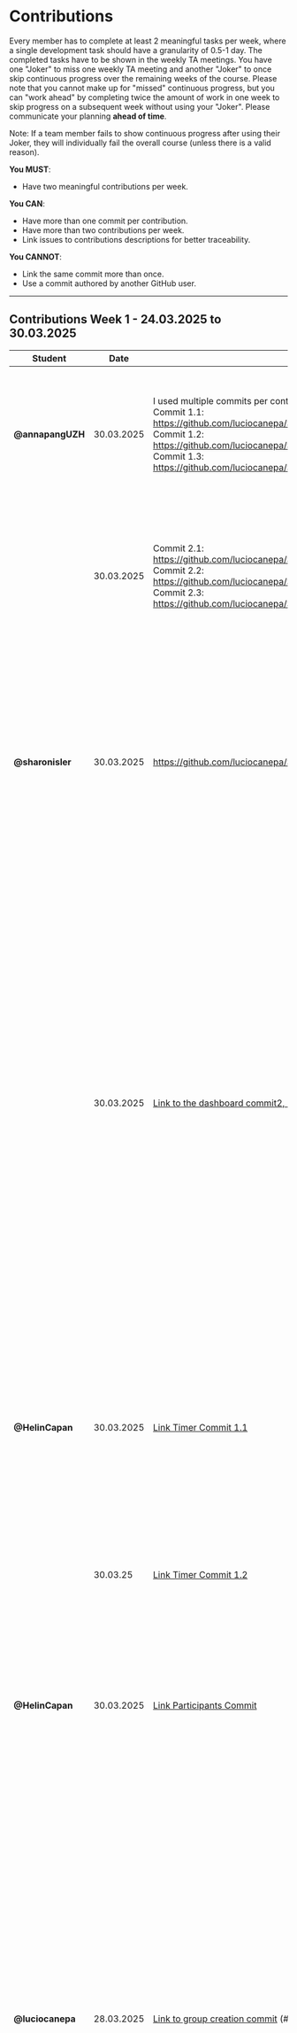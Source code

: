 # Contributions

Every member has to complete at least 2 meaningful tasks per week, where a
single development task should have a granularity of 0.5-1 day. The completed
tasks have to be shown in the weekly TA meetings. You have one "Joker" to miss
one weekly TA meeting and another "Joker" to once skip continuous progress over
the remaining weeks of the course. Please note that you cannot make up for
"missed" continuous progress, but you can "work ahead" by completing twice the
amount of work in one week to skip progress on a subsequent week without using
your "Joker". Please communicate your planning **ahead of time**.

Note: If a team member fails to show continuous progress after using their
Joker, they will individually fail the overall course (unless there is a valid
reason).

**You MUST**:

- Have two meaningful contributions per week.

**You CAN**:

- Have more than one commit per contribution.
- Have more than two contributions per week.
- Link issues to contributions descriptions for better traceability.

**You CANNOT**:

- Link the same commit more than once.
- Use a commit authored by another GitHub user.

---

## Contributions Week 1 - 24.03.2025 to 30.03.2025

| **Student**      | **Date**   | **Link to Commit**                                                                                                                                                                                                                                                                                                                                                                                                                  | **Description**                                                                                                                                                                                                                                                                                                                                                                                                                                                                                                                                                                                                                                                                               | **Relevance**                                                                                                                                                                                                                                                               |
| ---------------- | ---------- | ----------------------------------------------------------------------------------------------------------------------------------------------------------------------------------------------------------------------------------------------------------------------------------------------------------------------------------------------------------------------------------------------------------------------------------- | --------------------------------------------------------------------------------------------------------------------------------------------------------------------------------------------------------------------------------------------------------------------------------------------------------------------------------------------------------------------------------------------------------------------------------------------------------------------------------------------------------------------------------------------------------------------------------------------------------------------------------------------------------------------------------------------- | --------------------------------------------------------------------------------------------------------------------------------------------------------------------------------------------------------------------------------------------------------------------------- |
| **@annapangUZH** | 30.03.2025 | I used multiple commits per contribution, I have enumerated them.<br/>Commit 1.1: <https://github.com/luciocanepa/SOPRA_group11_client/commit/e83873bd5e9276057efac216ac14bc9a64a44fdb><br/>Commit 1.2: <https://github.com/luciocanepa/SOPRA_group11_client/commit/718088889c211c18dbaa7c7fad1631aa0bed97db><br/>Commit 1.3: <https://github.com/luciocanepa/SOPRA_group11_client/commit/42f6ba7635b0eb0f985ffa3a36759d2a9de6b119> | I created the register page, where a user can register with a username and password to get to the dashboard. They can also go to the log-in page. It corresponds to issue #9.                                                                                                                                                                                                                                                                                                                                                                                                                                                                                                                 | This contribution ensures that a user can register and create an account to access the Pomodoro Study Room and all its functionalities.                                                                                                                                     |
|                  | 30.03.2025 | Commit 2.1: <https://github.com/luciocanepa/SOPRA_group11_client/commit/8e4e7963207b1a66f336b8d05fe74947168082a3><br/>Commit 2.2: <https://github.com/luciocanepa/SOPRA_group11_client/commit/09184da41a987199a41ad38fe358bdd35836d20f><br/>Commit 2.3: <https://github.com/luciocanepa/SOPRA_group11_client/commit/56c549a2475b1ec73e4fdac647ef9f67965e35c6>                                                                       | I created a hook and component for User Status Updates in real time using Websockets. The client gets constant updates of user status and displays them in real-time. It corresponds to issue #1.                                                                                                                                                                                                                                                                                                                                                                                                                                                                                             | This contribution ensures collaboration: users can view the status of group members in order to stay informed about the members' availability to chat, sync breaks, or study together.                                                                                      |
| **@sharonisler** | 30.03.2025 | <https://github.com/luciocanepa/SOPRA_group11_client/commit/5e3502fb26f19ff9d634ca66eacdff1c13d72388>                                                                                                                                                                                                                                                                                                                               | I made a group registration form, where a user can enter all the necessary credentials (images are stored as base64 strings). The group.css file stores all the styling formats (color, background, containers etc.) Upon creating the group we currently get redirected to the dashboard page.                                                                                                                                                                                                                                                                                                                                                                                               | Creating a group is important for the collaborative aspect of our project.                                                                                                                                                                                                  |
|                  | 30.03.2025 | [Link to the dashboard commit2, Issue6 client](https://github.com/luciocanepa/SOPRA_group11_client/commit/d2d0df71f85217ffe3713fae5fd77e1558f0402b)                                                                                                                                                                                                                                                                                 | I made the dashboard which has buttons directing us to statistics, pomodoro timer, profile edit page and one which will handle the logout of the user directing us to the login page. The last element of this dashboard is the group container. This should (always) display the button „create new user“ which will lead to the group registration form. And additionally if the user already is member of some groups, they will also be displayed in here. The functionality of it: fetching the user that is logged in, then fetching all groups and check for each if the user id appears in the list of group-members. Also the dashboard.css that contains all the styles for this UI | This is relevant since our logged in users need a welcome/overview page.                                                                                                                                                                                                    |
| **@HelinCapan**  | 30.03.2025 | [Link Timer Commit 1.1](https://github.com/luciocanepa/SOPRA_group11_client/commit/4ffb698ca420887dd967f78c8d74935b14c50254)                                                                                                                                                                                                                                                                                                        | I have made a pomodoro timer with start, stop, reset buttons. The implementation also includes a “timer settings” button with which the user can change the interval times. I also added an alarm that rings when each study/break session ends. Issue Nr: 7                                                                                                                                                                                                                                                                                                                                                                                                                                  | The timer is the heart piece of our WebApp and ensures that the Users have a working and useable timer for their studies. This will be used in the group dashboard.                                                                                                         |
|                  | 30.03.25   | [Link Timer Commit 1.2](https://github.com/luciocanepa/SOPRA_group11_client/commit/f92593cea1b1eea6a3a1a690dac38df9f6047d5e)                                                                                                                                                                                                                                                                                                        | see above - this was mostly a major rework of the design. Issue Nr: 7                                                                                                                                                                                                                                                                                                                                                                                                                                                                                                                                                                                                                         | Better UI. This contribution aims and ensures to make the timer UI look like the mockup while ensuring its functionalities work.                                                                                                                                            |
| **@HelinCapan**  | 30.03.2025 | [Link Participants Commit](https://github.com/luciocanepa/SOPRA_group11_client/commit/d7e4e22b4cc277dcb5fe11c643c7819aa6d6f455)                                                                                                                                                                                                                                                                                                     | I have made the specific groups participants/group members display; showing the user and their status. Issue Nr: 5                                                                                                                                                                                                                                                                                                                                                                                                                                                                                                                                                                            | This contribution gives users the ability to check who is in their study group, making the webapp more interactive. This will also be useful for the admin. This will also be used in the group dashboard (when break).                                                     |
| **@luciocanepa** | 28.03.2025 | [Link to group creation commit](https://github.com/luciocanepa/SOPRA_group11_server/commit/6312fb00f9f1934a7772cffeb90893d63676fc10) (#40)                                                                                                                                                                                                                                                                                          | Added support for groups, specifically the following API endpoints:<br>- GET /groups : returns a list of all groups (users has only the id of the groups it's part of)<br>- GET /groups/{gid} : returns the group by id<br>- POST /groups : create a new group (gets at least the name of the group and the id of the admin user)<br>- POST /groups/{gid} : adds a new user to the group with id gid (only needs as body variable the user id)<br>In order to have a many-to-many relation between users and groups, the DB create an additional table "group_users" that stores in 2 columns id of users and groups in relation. API calls are not affected by this                          | This commit creates 2 additional tables on the server and offers endpoints to the client, which is now able to create groups, add users to groups and retrieve information about groups.                                                                                    |
| **@luciocanepa** | 30.03.2025 | [Link to group testing commit](https://github.com/luciocanepa/SOPRA_group11_server/commit/89b2325fffdf148ed2e7ef3bc30cb5cac44a1270) (#44)                                                                                                                                                                                                                                                                                           | Added tests for groups implemented endpoints, especially tests for the files:<br>- group repository<br>- group service (and integration)<br>- group controller<br>In order to do I add to add an equal() method on the user object, in order to be able to compare users.<br>Minor improvements on the internal functioning of groups have been added.                                                                                                                                                                                                                                                                                                                                        | The tests written assses that the group creation commit ([Link to group creation commit](https://github.com/luciocanepa/SOPRA_group11_server/commit/6312fb00f9f1934a7772cffeb90893d63676fc10)) works properly. Furthermore it allowd me to better structure some functions. |
| **@moritzboet**  | 26.03.2025 | [Link to user creation](https://github.com/luciocanepa/SOPRA_group11_server/commit/553bcdd891b63ac3b5930922332a81c764a3fb9b) (#22)                                                                                                                                                                                                                                                                                                  | I added the API endpoint for the register and for that made some changes to the post and get dto and mapper. I also changes the createUser in UserService and the user class to support having a password and not have a name anymore. close #22                                                                                                                                                                                                                                                                                                                                                                                                                                              | this commit lets you create a user                                                                                                                                                                                                                                          |
|                  | 27.03.2025 | [Link to Commit for user creation testing](https://github.com/luciocanepa/SOPRA_group11_server/commit/6f1fa2bacd553cd35a3f2ba4f5219ba04fa09b69) (#23)                                                                                                                                                                                                                                                                               | I made sure to correct all test that were currently thre to fit to the current state of the code. That involved removing everything related to the name of the user, since our users just have a username. i also added the password to parts where it is needed. since a user is automatically logged in after register i set the status of a user to online in my last commit, therefore i also changed the test to check for this instead of offline. in addition to this i also added a new test to the UserController, that checks for the correct response for a invalid request. close #23                                                                                             | this commit lets you verify the correctness of the user creation                                                                                                                                                                                                            |
|                  | 30.03.2025 | [Link to Commit for user login](https://github.com/luciocanepa/SOPRA_group11_server/commit/8584bb4c8f2b06aa4469109173ce5f05fd7e634e) (#25)                                                                                                                                                                                                                                                                                          | added the /useres/login API endpont to the userController and in the Userservice a function to handle the login called loginUser. I also made a function for switching userstatus and moved the hashing for the password into a seperate function. secure password handling still has to be looked at with group. close #25                                                                                                                                                                                                                                                                                                                                                                   | this commit is important so that the user login can be handled                                                                                                                                                                                                              |

---

## Contributions Week 2 - 31.03.2025 to 06.04.2025

| **Student**      | **Date**   | **Link to Commit**                                                                                                                                                                                                                                            | **Description**                                                                                                                                                                                                                                                                                                                                                                                                                                                                                                                                                                                                                                                                                                                                                                                                                                                                                                                                                                                              | **Relevance**                                                                                                                                                                                                                                                                                                                                                                                       |
| ---------------- | ---------- | ------------------------------------------------------------------------------------------------------------------------------------------------------------------------------------------------------------------------------------------------------------- | ------------------------------------------------------------------------------------------------------------------------------------------------------------------------------------------------------------------------------------------------------------------------------------------------------------------------------------------------------------------------------------------------------------------------------------------------------------------------------------------------------------------------------------------------------------------------------------------------------------------------------------------------------------------------------------------------------------------------------------------------------------------------------------------------------------------------------------------------------------------------------------------------------------------------------------------------------------------------------------------------------------ | --------------------------------------------------------------------------------------------------------------------------------------------------------------------------------------------------------------------------------------------------------------------------------------------------------------------------------------------------------------------------------------------------- |
| **annapangUZH**  | 03.04.2025 | [[Link to Commit 1]](https://github.com/luciocanepa/SOPRA_group11_client/commit/31f717b63d50b8cdd819ad08ac353d59d01be189)                                                                                                                                     | I changed the realTimeStatus branch and the WebSocket. Now instead of only updating statuses of users, it handles updates to all group-related stuff, like updates to the group name, description, or if a member changes the username or the status changes.                                                                                                                                                                                                                                                                                                                                                                                                                                                                                                                                                                                                                                                                                                                                                | This ensures that users will see real time updates of changes, including status changes, without having to constantly refresh the page.                                                                                                                                                                                                                                                             |
|                  | 05.04.2025 | <https://github.com/luciocanepa/SOPRA_group11_server/commit/e9718c9b67a104aeee80f8093620a0f45be23402>                                                                                                                                                         | I added an endpoint (/users/{id}/groups) that handles the fetching of groups if given a user Id (based on the user Id, it returns all groups the user is a part of)                                                                                                                                                                                                                                                                                                                                                                                                                                                                                                                                                                                                                                                                                                                                                                                                                                          | This ensures that the call to get all groups of a specific user is isolated and handled directly by one single endpoint, which makes getting the groups for a user much easier, especially for the dashboard.                                                                                                                                                                                       |
|                  | 06.04.2025 | <https://github.com/luciocanepa/SOPRA_group11_server/commit/e369fdd8d1a7bd9ba2f63af6ee909bd2327a77cc>                                                                                                                                                         | I added tests (unit, integration, and controller) for fetching groups based on a user Id, adding tests for success, failure and an edge case.                                                                                                                                                                                                                                                                                                                                                                                                                                                                                                                                                                                                                                                                                                                                                                                                                                                                | The tests make sure that the endpoint /users/{id}/groups works as intended.                                                                                                                                                                                                                                                                                                                         |
| **@luciocanepa** | 05.04.2025 | [#43 Manage groups invitations](https://github.com/luciocanepa/SOPRA_group11_server/commit/e7c2b00117199c055fd1848100b7d020de944a36)                                                                                                                          | Manage groups invitation:<br>- users that are part of a group can invite an user<br>- invited users are able to visualize all invitations and either accept it or reject it<br>- groups can see all active members and retrieve all pending invitations<br>I've managed to keep one single extra table to do so, and specifically implemented the endpoints:<br>- POST /groups/{gid}/invitations to invite an user to a group (user ID is a body parameter)<br>- GET /groups/{gid}/invitations to get all invitations of a group (no body)<br>- GET /users/{user_id}/invitations to get all invitations of a user (no body)<br>- PUT /invitations/{iid}/accept to accept a specific invitation based on id<br>- PUT /invitations/{iid}/reject to reject a specific invitation based on id<br>All 5 mappsing requires a token to be passed in the header (Authorization: <token>) of the user making the API call this serves to identify it, retrieve information about it and decide if it can do that call | Now users that are part of groups can send invitations to other users to join. Who gets invited can decide to either accept (gets added to the group) or reject. The users-groups relation is stored in a table on the server that keeps track of the relations status                                                                                                                              |
| **@luciocanepa** | 05.04.2025 | [#41 Tests for groups invitations](https://github.com/luciocanepa/SOPRA_group11_server/commit/aabcbd845e1ad376b7d2e3557d7b6ffd149ec551)                                                                                                                       | Added tests for groups invitations and newly introduced endpoints:<br>- InvitationService tests (and integration)<br>- added tests for DTO Mapper<br>- updated group related tests such that they are now compatible with the new joined table                                                                                                                                                                                                                                                                                                                                                                                                                                                                                                                                                                                                                                                                                                                                                               | For each endpoint and implemented function, a test is written and enusre the correct behaviour for the succes case and all different kinds of error the function can return.                                                                                                                                                                                                                        |
| **@luciocanepa** | 07.04.2025 | [Branches merge](https://github.com/luciocanepa/SOPRA_group11_server/commit/1ed9147adacde45f16156076953c0f384c7eeb1e)                                                                                                                                         | Resolved merge conflicts and fixed failing tests after merging:<br>- tests for groups invitations<br>- tests for users logins                                                                                                                                                                                                                                                                                                                                                                                                                                                                                                                                                                                                                                                                                                                                                                                                                                                                                | After merging the 2 tests branches there were some misalignment and failing tests. This commit solves both issues.                                                                                                                                                                                                                                                                                  |
| **@sharonisler** | 06.04.2025 | [Commit 1, Issue28 server](https://github.com/luciocanepa/SOPRA_group11_server/commit/49a7259bc280b24a6688325a7019a90ebeae3611)                                                                                                                               | I added the endpoint that returns one user especially for the edit page (ManageProfileDTO) and an endpoint to store the new user values (including username, name, password, birthday, timezone and profilePicture) of the user (UserPutDTO).                                                                                                                                                                                                                                                                                                                                                                                                                                                                                                                                                                                                                                                                                                                                                                | This contribution is needed in order to process the user profile management, new user values can now be changed and stored.                                                                                                                                                                                                                                                                         |
| **@sharonisler** | 06.04.2025 | [Commit 2, Issue8 client](https://github.com/luciocanepa/SOPRA_group11_client/commit/db26f965e5e0ebdc6073209ca148d1b9d9aaeec0)                                                                                                                                | I made a UI for Profile Management. The user can oversee their profile and edit the values they would like to change. All users have the same initial profile picture if they have not uploaded one themselves. The user information should be prefilled in the Form and are only editable by clicking on the edit button (pen). To enter your birthday you are able to choose the Date in a calendar, instead of having to type in a correct format, as well as the timezones, they are selectable from a certain selection of timezones.                                                                                                                                                                                                                                                                                                                                                                                                                                                                   | This contribution is needed so logged in users can oversee their profile data, as well as editing their profile.                                                                                                                                                                                                                                                                                    |
| **@sharonisler** | 06.04.2025 | [Commit 3, Issue3 client](https://github.com/luciocanepa/SOPRA_group11_client/commit/d55ae9ee7f862f57b471349543dc9feb978f9600) [Commit 4, Issue6 client](https://github.com/luciocanepa/SOPRA_group11_client/commit/58369597f47b5445b89de9da6963b79a0d6f48f8) | I had to change some things regarding the admin Id, and the general styling of this group creation form. I had to change the handleLogout() so the status can be set to offline on the server part. The size of the box does not jump anymore when hovering over a group card. I also changed how the users’ groups get fetched and displayed, however this can and possibly should be improved again with the newly added endpoints from the server side.                                                                                                                                                                                                                                                                                                                                                                                                                                                                                                                                                   | Both of these commits are fixes/improvements to my commit from last week.                                                                                                                                                                                                                                                                                                                           |
| **HelinCapan**   | 06.04.2025 | [#7 Commit Timer UI Redo](https://github.com/luciocanepa/SOPRA_group11_client/commit/dc600fc0d18534e98693a581b7fbb69e3db8c2c0)                                                                                                                                | changed Pomodoro timer with improved state management and validation, Consolidated state into TimerState interface, Fixed audio playback for sessions & breaks, Enforced whole-number inputs (min 1 minute), Added example page (/timerexampleuse)                                                                                                                                                                                                                                                                                                                                                                                                                                                                                                                                                                                                                                                                                                                                                           | The single state version (TimerState interface) makes creating multiple independent timer instances for different users easier, as each instance cleanly manages its own state without conflicts. The fixed audio playback ensures consistent alerts. The stricter input validation (whole numbers ≥1 minute) prevents configuration errors. The example page demonstrates possible implementations |
| **HelinCapan**   | 06.04.2025 | [#24 Commit Login Form](https://github.com/luciocanepa/SOPRA_group11_client/commit/d23677af939d2c2c829286362006643b143da8a2)                                                                                                                                  | I made the login page with auth form and redirect                                                                                                                                                                                                                                                                                                                                                                                                                                                                                                                                                                                                                                                                                                                                                                                                                                                                                                                                                            | This commit enables the user to log in and use the application                                                                                                                                                                                                                                                                                                                                      |
| **HelinCapan**   | 06.04.2025 | [#29 Commit Testing User Update](https://github.com/luciocanepa/SOPRA_group11_server/commit/31ef43f65e6e45c6ad6071cc559f0b4ef6e7e141)                                                                                                                         | Written tests for the profile editing/updating                                                                                                                                                                                                                                                                                                                                                                                                                                                                                                                                                                                                                                                                                                                                                                                                                                                                                                                                                               | These tests ensure that the user profile management functionality works correctly                                                                                                                                                                                                                                                                                                                   |
| **@moritzboet**  | 03.04.2025 | [#25 fixed hashing](https://github.com/luciocanepa/SOPRA_group11_server/commit/aae00a892dd7be6bae21614b201d7ced906772a3)                                                                                                                                      | resolved the issues with the hasing of passwords and recoginising the correct password for login by using an encoder and adding the dependency to build.gradle. fixed #25                                                                                                                                                                                                                                                                                                                                                                                                                                                                                                                                                                                                                                                                                                                                                                                                                                    | the hashing works now                                                                                                                                                                                                                                                                                                                                                                               |
|                  | 05.04.2025 | [#26 tests for login](https://github.com/luciocanepa/SOPRA_group11_server/commit/88d6aff5a630fa4ed51e80ba1713cd0315e1d7cb)                                                                                                                                    | added all the test for the user login in controller userservice and userserviceintegration, but the test for valid login in the userservice test isn't working, because of some problems with recognizing the correct password because of hashing. in addition I also made a small change to the userservice loginUser fuction so when you login your status always gets set to online and not just changed. #26                                                                                                                                                                                                                                                                                                                                                                                                                                                                                                                                                                                             | login is testable.                                                                                                                                                                                                                                                                                                                                                                                  |
|                  | 07.04.2025 | [#40 sonarqube issues](https://github.com/luciocanepa/SOPRA_group11_server/commit/0208e58649ba4ec2555661c7594cbdf7ec4dfe02)                                                                                                                                   | our sonarqube is failing because of too much code duplication. i looked into it for a long time and saw that we can't use interfaces to abstract it, but abstract classes are also not optimal because a class can only extend one superclass and they don't all share the same methods and attributes. i made an example version that fixes some duplication for group, groupGetDTO and groupPostDTO. #40                                                                                                                                                                                                                                                                                                                                                                                                                                                                                                                                                                                                   | eliminates duplication                                                                                                                                                                                                                                                                                                                                                                              |

---

## Contributions Week 3 - 07.04.2025 to 13.04.2025

| **Student**     | **Date**   | **Link to Commit**                                                                                                                                                                                                                                                                                                                                                                                                                                                                                                                                                                                                                                                                                                                                                                                                                                                                                                                                                                     | **Description**                                                                                                                                                                                                                                                                                                                                                                                                                                                                                                                                                                                                                                                                      | **Relevance**                                                                                                                                                                                                                                                                                                                                                                                                                                         |
| --------------- | ---------- | -------------------------------------------------------------------------------------------------------------------------------------------------------------------------------------------------------------------------------------------------------------------------------------------------------------------------------------------------------------------------------------------------------------------------------------------------------------------------------------------------------------------------------------------------------------------------------------------------------------------------------------------------------------------------------------------------------------------------------------------------------------------------------------------------------------------------------------------------------------------------------------------------------------------------------------------------------------------------------------- | ------------------------------------------------------------------------------------------------------------------------------------------------------------------------------------------------------------------------------------------------------------------------------------------------------------------------------------------------------------------------------------------------------------------------------------------------------------------------------------------------------------------------------------------------------------------------------------------------------------------------------------------------------------------------------------ | ----------------------------------------------------------------------------------------------------------------------------------------------------------------------------------------------------------------------------------------------------------------------------------------------------------------------------------------------------------------------------------------------------------------------------------------------------- |
| **annapangUZH** | 13.04.2025 | [Link to Commit 1.1](https://github.com/luciocanepa/SOPRA_group11_client/commit/bac89da9e82d5db5d25468fb67ef798619ebf898), [Link to Commit 1.2](https://github.com/luciocanepa/SOPRA_group11_client/commit/599b54d51ad5c9e44c27adca23ffe060d02d1dfe).                                                                                                                                                                                                                                                                                                                                                                                                                                                                                                                                                                                                                                                                                                                                  | I added a /groups/gid page which is the group dashboard. This includes the timer, participants list, and a spaceholder for other extra features like invite users or plan a session. I also added two components for the InvitationSpaceholder and the GroupParticipants.                                                                                                                                                                                                                                                                                                                                                                                                            | Users can see an overview of their group, see the participants and their status (ONLINE/WORK/BREAK/OFFLINE) and can start and stop the timer. This page represents the main functionality of our app with the timer and the collaborative features. The chat (not yet implemented - it needs WebSocket) is only visible when the timer is not running - ensuring no distraction when studying and the possiblity to chat with others when in a break. |
|                 | 13.04.2025 | [Link to Commit 2](https://github.com/luciocanepa/SOPRA_group11_client/commit/d176dd643d83b71b306b35a450579a03f8e03ff4).                                                                                                                                                                                                                                                                                                                                                                                                                                                                                                                                                                                                                                                                                                                                                                                                                                                               | I added am authorization header in the apiService which takes a token. So that whenever apiService gets used, it also sends a token in the header.                                                                                                                                                                                                                                                                                                                                                                                                                                                                                                                                   | This is mainly for security reasons, such tat unauthorized users do not have access to the functionalities.                                                                                                                                                                                                                                                                                                                                           |
| **luciocanepa** | 08.04.2025 | [#59 PUT and DELETE groups endpoints](https://github.com/luciocanepa/SOPRA_group11_server/commit/fcf09f35353ee21542b020bf599a4fb32e013b53)                                                                                                                                                                                                                                                                                                                                                                                                                                                                                                                                                                                                                                                                                                                                                                                                                                             | Added the following groups endpoints and associated tests:<br>- DELETE /groups/{gid}<br>- PUT /groups/{gid}<br>At the moment no authorization check is going on (this will be addressed by another issue)<br>                                                                                                                                                                                                                                                                                                                                                                                                                                                                        | Now a user is able to update groups information and delete a group (together with all associated relations).<br>Tests for the 2 endpoints are now written.                                                                                                                                                                                                                                                                                            |
|                 | 12.04.2025 | [#65 Endpoint authentication](https://github.com/luciocanepa/SOPRA_group11_server/commit/c564775516455bd4c9cf61569fbd00724c238b7a)                                                                                                                                                                                                                                                                                                                                                                                                                                                                                                                                                                                                                                                                                                                                                                                                                                                     | Added uniform authentication to all endpoints via token in the header of the request. Most authentications are basic, but can be extended if needed. By this I mean that all logged in users can see groups. Only the admin user can update and delete a group.                                                                                                                                                                                                                                                                                                                                                                                                                      | Securitywise this is crucial. Especially now every call made from a user needs to pass a token for authentication.                                                                                                                                                                                                                                                                                                                                    |
| **moritzboet**  | 09.04.2025 | [Link to Commit 1](https://github.com/luciocanepa/SOPRA_group11_server/commit/1cc7e8ef45f0c0e14fa349ce3f92bfb2e8d7efae)                                                                                                                                                                                                                                                                                                                                                                                                                                                                                                                                                                                                                                                                                                                                                                                                                                                                | added the api endpoint for the logout, which changes the status of a user to offline. close #63                                                                                                                                                                                                                                                                                                                                                                                                                                                                                                                                                                                      | user status gets updated now when logging out                                                                                                                                                                                                                                                                                                                                                                                                         |
|                 | 09.04.2025 | [Link to Commit 2](https://github.com/luciocanepa/SOPRA_group11_server/commit/277d9474c2857aa0ef1dcb43ad43d3784a9766b9)                                                                                                                                                                                                                                                                                                                                                                                                                                                                                                                                                                                                                                                                                                                                                                                                                                                                | changed all DTOs and entities to use lombok, so there is no code duplication anymore from all of those using identical set and get functions. close #57                                                                                                                                                                                                                                                                                                                                                                                                                                                                                                                              | resolves duplication for sonarqube                                                                                                                                                                                                                                                                                                                                                                                                                    |
|                 | 12.04.2025 | [Link to Commit 3](https://github.com/luciocanepa/SOPRA_group11_server/commit/1e18d74b7d9dde47d3ed99abb8c879bf76af8460)                                                                                                                                                                                                                                                                                                                                                                                                                                                                                                                                                                                                                                                                                                                                                                                                                                                                | i added the api put endpoint for modifying the usertimer. i created a UserTimerPutDTO and the method updateStatus in the userService that changes the startTime, duration and status of the user. I also added the new attributes to the user and corrected the UserPutDTO. close #31                                                                                                                                                                                                                                                                                                                                                                                                | it is relavant for keeping track of current status of users                                                                                                                                                                                                                                                                                                                                                                                           |
|                 | 13.04.2025 | [Link to Commit 4](https://github.com/luciocanepa/SOPRA_group11_server/commit/b9e0d3677069b4f03bbaa20b5e4b3f9a87f73ddc)                                                                                                                                                                                                                                                                                                                                                                                                                                                                                                                                                                                                                                                                                                                                                                                                                                                                | dded the tests for changing the status of a user for the timer. close #32                                                                                                                                                                                                                                                                                                                                                                                                                                                                                                                                                                                                            | ensure correct behavior of updating the status                                                                                                                                                                                                                                                                                                                                                                                                        |
| **sharonisler** | 09.04.2025 | [Commit 1 #28 server](https://github.com/luciocanepa/SOPRA_group11_server/commit/2a8a852950cc0eff64bbc9a7adfb3191d1a3923f)                                                                                                                                                                                                                                                                                                                                                                                                                                                                                                                                                                                                                                                                                                                                                                                                                                                             | I applied some changes to the GET user request which included deleting the ManageProfileDTO and adding the missing getters and setters to the UserGetDTO. I also edited the PUT user request: passing the token as RequestHeader in the UserController as well as making use of it in the UserService, additionally setting the same username will not throw an exception anymore, so other changes can still be applied.                                                                                                                                                                                                                                                            | This was crucial in order to get rid of code duplication (whole file) and the correct use of the token for authorization, sent in the header.                                                                                                                                                                                                                                                                                                         |
|                 | 12.04.2025 | [Commit 2 #6&#3 client](https://github.com/luciocanepa/SOPRA_group11_client/commit/7a47af16c0d743b20c24569c9a91135348b9b8bc)                                                                                                                                                                                                                                                                                                                                                                                                                                                                                                                                                                                                                                                                                                                                                                                                                                                           | I added the localStorage to the register page (token&id). With the id also being stored in the localStorage, the GET user and matching the user-object’s token to the token that was stored in the local storage, is solved in a better/different way. The logic of having to fetch all the users and then find the correct one is now redundant. This had to be changed on the dashboard and group pages. Now, new group creations do not throw error 409 anymore, because the comparison actually evaluates to true. The correct user can be found and his id will now correctly be set to the adminId. And groups do not need tokens, so i deleted the reference to group tokens. | The authorization is important in terms of security, because you should not be able to access a different users' dashboard.                                                                                                                                                                                                                                                                                                                           |
|                 | 13.04.2025 | [Commit3 #8 client](https://github.com/luciocanepa/SOPRA_group11_client/commit/0acb1ef897bb31a112039b134103fd1834084a8c)                                                                                                                                                                                                                                                                                                                                                                                                                                                                                                                                                                                                                                                                                                                                                                                                                                                               | I added the Authorization header to the put request in the apiService.ts file, and changed the way how the check for the correct user was implemented. The profile picture will now also appear when returning to the manage profile page, and not only change when the user just uploaded the new profile picture. i also ran `npm install moment-timezone` in order to get all timezones, not just a few.                                                                                                                                                                                                                                                                          | This was important to actually check the tokens passed through the headers in the backend.                                                                                                                                                                                                                                                                                                                                                            |
|                 | 13.04.2025 | [Commit4 #29 server](https://github.com/luciocanepa/SOPRA_group11_server/commit/46c5092f9fead7d033fb025d443e12fc54a0abd2)                                                                                                                                                                                                                                                                                                                                                                                                                                                                                                                                                                                                                                                                                                                                                                                                                                                              | I added three small tests to the ProfileServiceTest.java file.                                                                                                                                                                                                                                                                                                                                                                                                                                                                                                                                                                                                                       | In order to test a few more cases.                                                                                                                                                                                                                                                                                                                                                                                                                    |
| **@HelinCapan** | 13.04.2025 | [1](https://github.com/luciocanepa/SOPRA_group11_client/commit/3ebc4a20acedf4c0098281be895d89b895785509) [2](https://github.com/luciocanepa/SOPRA_group11_client/commit/32a8644a87e88f215316af4a723383827080518d) [3](https://github.com/luciocanepa/SOPRA_group11_client/commit/3676c83526f3534fd83b66fcd26f005ae86df84f) [4](https://github.com/luciocanepa/SOPRA_group11_client/commit/68221ce3dd97daa18bca1ae0f2a94f9e1b01c624) [5](https://github.com/luciocanepa/SOPRA_group11_client/commit/3f8f65b1c8aa0ff2bb56453a9061cb3e74afe7b7) [6](https://github.com/luciocanepa/SOPRA_group11_client/commit/4ba3e4d3e851dfe7783e7f522489355fee9c34fe) [7](https://github.com/luciocanepa/SOPRA_group11_client/commit/942ebe92b2bbd2738b83d5216965c96b58078ce5) [8](https://github.com/luciocanepa/SOPRA_group11_client/commit/451477563576579f1c205cba284e06899c02964c) [npm #58](https://github.com/luciocanepa/SOPRA_group11_client/commit/8ad7e0a1f5225f9b5ee3d6381c92b129a74579f5) | Merged client branches into main, resolved conflicts, and resolved npm run build issues that came up.                                                                                                                                                                                                                                                                                                                                                                                                                                                                                                                                                                                | This ensures the main branch reflects all client updates while maintaining a stable, buildable codebase                                                                                                                                                                                                                                                                                                                                               |
| **@HelinCapan** | 13.04.2025 | [Login Page UI](https://github.com/luciocanepa/SOPRA_group11_client/commit/ff06ec5cb5f9e1760628928d619b8cc2cf08e9b7) [Stylings #53](https://github.com/luciocanepa/SOPRA_group11_client/commit/b7d13e806c782dba32fab7e03091b82561e66f04)                                                                                                                                                                                                                                                                                                                                                                                                                                                                                                                                                                                                                                                                                                                                               | Made Login Page UI after FixLogin Merge, changed styles for register, dashboard and timer to look similar. However they’re all still in separate css files. #53                                                                                                                                                                                                                                                                                                                                                                                                                                                                                                                      | Aligned the styling across Login, Register, Dashboard, and Timer for visual consistency. Kept css modular but established unified design patterns. This improves both user experience and future maintenance, and just overall feels more cohesive.                                                                                                                                                                                                   |

---

## Contributions Week 4 & 5 - 14.04.2025 to 25.04.2025

| **Student**     | **Date**   | **Link to Commit**                                                                                                                                                                                                                                                                            | **Description**                                                                                                                                                                                                                                                                                                                                                                                                                                                                                                                                                                                                                                                                                                                                                                                                         | **Relevance**                                                                                                                                                                                                                                                                                              |
| --------------- | ---------- | --------------------------------------------------------------------------------------------------------------------------------------------------------------------------------------------------------------------------------------------------------------------------------------------- | ----------------------------------------------------------------------------------------------------------------------------------------------------------------------------------------------------------------------------------------------------------------------------------------------------------------------------------------------------------------------------------------------------------------------------------------------------------------------------------------------------------------------------------------------------------------------------------------------------------------------------------------------------------------------------------------------------------------------------------------------------------------------------------------------------------------------- | ---------------------------------------------------------------------------------------------------------------------------------------------------------------------------------------------------------------------------------------------------------------------------------------------------------- |
| **luciocanepa** | 22.04.2025 | [Delete user in group endoint](https://github.com/luciocanepa/SOPRA_group11_server/commit/d4c8995b18ff370b195cbfedaeaa9ee867bdfa36).                                                                                                                                                          | Added DELETE /groups/{gid}/users/{id} to remove user id from group gid. Furthermore now users that reject invitation to a group no longer have any relationship with the group                                                                                                                                                                                                                                                                                                                                                                                                                                                                                                                                                                                                                                          | Now users can be removed (and remove themselves) from a group via this endpoint.<br> Relationship management is updated: when a user reject an invitation, the line in the relations table gets deleted: this allows users to be invited again to the same group.                                          |
| **luciocanepa** | 21.04.2025 | [#46 Websocket configuration and status/timer update](https://github.com/luciocanepa/SOPRA_group11_server/commit/1013e454c66332e979b5cc865921509ebb641961).                                                                                                                                   | **First steps in implementing the websocket (for timer / status update)**<br>I've configured the websocket and added endpoints to send / receive updates for the propreties: duration, status, startingTime<br>This commit contains: <br> - an HTML page to test the websocket (can send PUT request from postman AND from the page)<br> - a Python script to populate the database                                                                                                                                                                                                                                                                                                                                                                                                                                     | This commit contains the foundation for having immediate updates between clients. Especially for **status/timer updates**<br>There is still a lot to do:<br>- add authentication when connecting to the websocket<br>- increase security and consistency when using the websocket: privilegs and belonging |
| **luciocanepa** | 21.04.2025 | [[Client] Group edit: remove users](https://github.com/luciocanepa/SOPRA_group11_client/commit/f8d6cefe66715ca9f89724af7e7f04057cbb67b9)<br><br>[[Client] Invitations list in dashboard](https://github.com/luciocanepa/SOPRA_group11_client/commit/f4a3b7dbac6b96b5a5f4a0f67743f437c31dd4f3) | updated the group edit page: remove a user from group works together with the backend now. <br><br> Added list of invitations in the user dashboard + small changes in user invitation                                                                                                                                                                                                                                                                                                                                                                                                                                                                                                                                                                                                                                  |
| **annapangUZH** | 21.04.2025 | [[Client] Invitation Form on the group dashboard](https://github.com/luciocanepa/SOPRA_group11_client/commit/86c5814f99ce7ef2237177477ced190a5a6ba7ce).                                                                                                                                       | created the invitation component and added it to the group dashboard, so you can invite other users by typing in their username. I included autocomplete feature and a invitation log so users know who they already invited and which invitations did not work                                                                                                                                                                                                                                                                                                                                                                                                                                                                                                                                                         | Users will be able to invite other users to the group to have the possibilty to chat or study together.                                                                                                                                                                                                    |
| **annapangUZH** | 21.04.2025 | [[Client] Invitation feature on the group creation](https://github.com/luciocanepa/SOPRA_group11_client/commit/e0b1ba1bdbdadf4913d663ab02d6a7005484ee80).                                                                                                                                     | added the invitation form to the group creation, had to adjust the component so it fits into the creation page.                                                                                                                                                                                                                                                                                                                                                                                                                                                                                                                                                                                                                                                                                                         | During group creation, users can already invite multiple users. The users are first locally added and as soon as the group is created, the invitations are sent.                                                                                                                                           |
| **sharonisler** | 22.02.2025 | [Client Issues 3&6](https://github.com/luciocanepa/SOPRA_group11_client/commit/5918d4b21a64155ac92e17f39eaa43f6cd596479)                                                                                                                                                                      | After resolving the merge conflicts locally, some functionalities were not working right anymore, the status 409 after group creation appeared, which i solved by returning the admin id to the server. Another issue that came up after merging main into the manageProfile branch was the fact that the birthday form item seemed to have a bug. When opening the datepicker to choose a birthday the dates were jumping around and the monthly view of dates was not even ordered, making it impossible to choose the wanted date. I had to install `dayjs` for the date and not use moments as before (but keeping moments for the timezones). Another bug i found was the fact that after choosing eg. 11.04 it automatically stored it as 10.04 by adding `startOf('day‘)` this issue did seem to appear anymore. | This commit was relevant, because otherwise there would be some bugs in our programm which we want to avoid.                                                                                                                                                                                               |
| **sharonisler** | 22.02.2025 | [Client commit, issue (server) nr. 69](https://github.com/luciocanepa/SOPRA_group11_client/commit/47d97999fd6efe6645fcf81d437be4369b914d8c)                                                                                                                                                   | I added the ManageGroup UI where group admins can change group picture, group name, group description. Admins are also able to delete the whole group, and remove users. Both of these functionalities ask for a confirmation before actually carrying out the action, to prevent accidental clicks.                                                                                                                                                                                                                                                                                                                                                                                                                                                                                                                    | This commit was relevant, because now we have functionalities that we initially wanted, like the deletion of the whole group and the removal of users. Additionaly group name, group picture and description can be changed in the group-edit form.                                                        |
| **moritzboet**  | 23.02.2025 | [#71 sending group messages](https://github.com/luciocanepa/SOPRA_group11_server/commit/b263ec0e36fde1af85c13d8c91b4d885d8ff0239)                                                                                                                                                             | made a fist version for sending messages over a websocket, but still struggling with testing. unsure if the problem is the code or the way i try to test it                                                                                                                                                                                                                                                                                                                                                                                                                                                                                                                                                                                                                                                             | adds the functionality to send group messages. still unsure if it works because its hard to figure out if the websocket code is wrong or just my script for testing it, since server side is missing.                                                                                                      |
| **moritzboet**  | 25.02.2025 | [#71 sending group messages](https://github.com/luciocanepa/SOPRA_group11_server/commit/4fd29e89b51f1f6ee8841b00dd37d850a395a6ef)                                                                                                                                                             | made some changes to the messaging websocket but i am still unsure if it works the way it should                                                                                                                                                                                                                                                                                                                                                                                                                                                                                                                                                                                                                                                                                                                        | Fixed some issues the last version had and made some improvements.                                                                                                                                                                                                                                         |
| **HelinCapan**  | 23.04.2025 | [UI Change 1 #53](https://github.com/luciocanepa/SOPRA_group11_client/commit/c80ab487571ec52f1c4d4f19083d4ac5c355426c)                                                                                                                                                                        | Changed the user edit UI and the group creation UI to match the other page styles, still managed through separate css files                                                                                                                                                                                                                                                                                                                                                                                                                                                                                                                                                                                                                                                                                             | These UI updates help keep the app visually consistent and improve the overall user experience                                                                                                                                                                                                             |
|                 | 25.04.2025 | [UI Change 2 #53](https://github.com/luciocanepa/SOPRA_group11_client/commit/bb68a845963e73f3ca466e0d4730db49be3f1ba5)                                                                                                                                                                        | Changed UI for several pages & group members component to match styling, separate css files still, group dashboard not ideal looking yet                                                                                                                                                                                                                                                                                                                                                                                                                                                                                                                                                                                                                                                                                | see above                                                                                                                                                                                                                                                                                                  |
|                 | 25.04.2025 | [UI Change 3 #53](https://github.com/luciocanepa/SOPRA_group11_client/commit/f63e85a776eb027caa3b81c0ba4a845c7ad68eb6)                                                                                                                                                                        | Change UI of the Invite User Component and some pages.                                                                                                                                                                                                                                                                                                                                                                                                                                                                                                                                                                                                                                                                                                                                                                  | see above                                                                                                                                                                                                                                                                                                  |
| **HelinCapan**  | 25.04.2025 | [Timer Commit #70](https://github.com/luciocanepa/SOPRA_group11_client/commit/543b83d31171785c52f68527bbdd5de536aab65d)                                                                                                                                                                       | First Change of the PomodoroTimer Component to include the Websocket for continuous status updates                                                                                                                                                                                                                                                                                                                                                                                                                                                                                                                                                                                                                                                                                                                      | This change adds WebSocket support to the PomodoroTimer component, which enables real-time status updates for a more responsive user experience                                                                                                                                                            |

---

## Contributions Week 6 - 26.04.2025 to 04.05.2025

| **Student**     | **Date**   | **Link to Commit**                                                                                                                                                                                                                                           | **Description**                                                                                                                                                                                                                                                                                                                                                                                                                                                                                                                                                                                                                                                                                                                       | **Relevance**                                                                                                                                                                                                                                                                                                                                                                                                            |
| --------------- | ---------- | ------------------------------------------------------------------------------------------------------------------------------------------------------------------------------------------------------------------------------------------------------------ | ------------------------------------------------------------------------------------------------------------------------------------------------------------------------------------------------------------------------------------------------------------------------------------------------------------------------------------------------------------------------------------------------------------------------------------------------------------------------------------------------------------------------------------------------------------------------------------------------------------------------------------------------------------------------------------------------------------------------------------- | ------------------------------------------------------------------------------------------------------------------------------------------------------------------------------------------------------------------------------------------------------------------------------------------------------------------------------------------------------------------------------------------------------------------------ |
| **luciocanepa** | 01.05.2025 | [Webscoket: fixed chat & timer (with Moritz)](https://github.com/luciocanepa/SOPRA_group11_server/commit/7c8c475ffaea9ca39180e134a2e864714c44a2c2).                                                                                                          | chat & timer are now working properly                                                                                                                                                                                                                                                                                                                                                                                                                                                                                                                                                                                                                                                                                                 | Now user are able to send timer and chat messages over the webscoket to specifc groups.                                                                                                                                                                                                                                                                                                                                  |
| **luciocanepa** | 01.05.2025 | [Websocket authorization trough token](https://github.com/luciocanepa/SOPRA_group11_server/commit/03ffd269058534d5885258898cac5dc75813366a).                                                                                                                 | added authorization via token to the websocket:<br>- when joining / leaving a group<br>- when sending a timer update / chat message.                                                                                                                                                                                                                                                                                                                                                                                                                                                                                                                                                                                                  | Now users can be removed (and remove themselves) from a group via this endpoint.<br> Relationship management is updated: when a user reject an invitation, the line in the relations table gets deleted: this allows users to be invited again to the same group.                                                                                                                                                        |
| **luciocanepa** | 02.05.2025 | [Websocket status update when user login / logout](https://github.com/luciocanepa/SOPRA_group11_server/commit/eefc5b6bc7d1a1d8c50c6060456bce6ff1ace4b6).                                                                                                     | added support for websocket status update on login / logout.                                                                                                                                                                                                                                                                                                                                                                                                                                                                                                                                                                                                                                                                          | now, when a user logs in / out a websocket update is sent to all members that share a group with the user                                                                                                                                                                                                                                                                                                                |
| **luciocanepa** | 02.05.2025 | [Frontend: added navbar and small fixes](https://github.com/luciocanepa/SOPRA_group11_client/commit/bbeeac2fa20341d59b582aaddf3db1eece94e959).                                                                                                               | Added navbar components & small fixes:<br>- group participants show the admin user<br>- while adding the navbar to the dashboard and group dashboard I made some small logic changes<br>(overall some useState() usage and variables management can be improved)                                                                                                                                                                                                                                                                                                                                                                                                                                                                      | now, when a user logs in / out a websocket update is sent to all members that share a group with the user                                                                                                                                                                                                                                                                                                                |
| **annapangUZH** | 03.05.2025 | [Frontend: Websocket integration for real time status and time remaining display](https://github.com/luciocanepa/SOPRA_group11_client/commit/0739476c034f8615b1f45cf655a9d44e1fad82cc).                                                                      | I added a hook and component for real time status updates which are displayed on the group dashboard page (groups/gid). The status of members now updates in real time for other users on the group dashboard. I also added a column for time remaining.                                                                                                                                                                                                                                                                                                                                                                                                                                                                              | Now, when the status of a user changes and the user is part of a group, other users that are currently on the group dashboard can always see whenever the status of a user changes in real time, therefore knowing if they for example see the chat, are also studying, are online or offline.                                                                                                                           |
| **annapangUZH** | 04.05.2025 | [Frontend: send timer updates to server, fixing time remaining display](https://github.com/luciocanepa/SOPRA_group11_client/commit/5a8b2f4e68a018d004ec265fee97b832f7b5a850).                                                                                | I added the timer updates from the frontend, where the frontend always sends timer updates as soon as the timer state changes to the server. Additionally, I adjusted the time remaining display on the group page, now working correctly in real time.                                                                                                                                                                                                                                                                                                                                                                                                                                                                               | now, the server knows when the user interacted with the timer (start, stop, reset), and other users of the group can see the time remaining on the timer in real time on the group dashboard. This ensures that users are always informed about other users and can plan ahead when a user will become available. Users can also try and synchronize with other users if they do not want to send a sync break reqeust.  |
| **sharonisler** | 02.05.2025 | [issue76](https://github.com/luciocanepa/SOPRA_group11_client/commit/456a8b695a9359da7025db4d2cd1aeaef33c6a30)                                                                                                                                               | I added the google calendar API. Users with existing google accounts should now be able to sign in, and then plan future study sessions. The possibility to log out of your calendar is also given. To set a session, Date and StartTime are needed, and if no EndTime is given it will automatically end at StarTime+1 hour. Entries in the google calendar will have the group name displayed so a user knows in which group he should start the pomodoro-timer. (styling is not done yet, as well as the timezone handling)                                                                                                                                                                                                        | This contribution is relevant since we need to integrate an external API for our project.                                                                                                                                                                                                                                                                                                                                |
| **sharonisler** | 03.05.2025 | [issue76](https://github.com/luciocanepa/SOPRA_group11_client/commit/490ae86f693972c799a70299e220c65f47b98c1f)                                                                                                                                               | I refactored the code for the google calendar API. The related code is now in a separate component/CalendarAPI file instead of groups/gid. I imported stylings from login.css and edit.css but the TimePicker still needed some more styling, in order to get black on white values (instead of white on white) so i added a new calendarAPI.css to do it. I also changed the color of the TimePicker’s „ok“-button from the default bright green to a red that matches our page. Then I added styling for the buttons, so their colors and alignments fit this component. Additionally, on google cloud the API is now „published“ and not in „testing“ anymore and I also added the vercel links to the google cloud configuration. | In order to have a good/better user experience it is necessary for the users to get a unified styling and actually see the numbers and text that is being displayed.                                                                                                                                                                                                                                                     |
| **sharonisler** | 04.05.2025 | [issue76](https://github.com/luciocanepa/SOPRA_group11_client/commit/1b6651e4ab8b3efe68d69f5a60df9ea62181b713)                                                                                                                                               | The google calendar API should now work with the user’s individually set timezones. The default value the API uses, when the user has not set a timezone in their profile, is `Europe/Zurich` . The time conversion is made and appropriately set into the personal google calendar.                                                                                                                                                                                                                                                                                                                                                                                                                                                  | This change was relevant in order to make use of the timezones the user set in their profile, otherwise this variable would not be of any use.                                                                                                                                                                                                                                                                           |
| **sharonisler** | 04.05.2025 | [tiny commit](https://github.com/luciocanepa/SOPRA_group11_client/commit/52461f6bc1e974967e0330e182426121c47ffbfd)                                                                                                                                           | I added some lines ( `alert()` ), that will help the user know what is going on. For example when trying to register with a username that is already taken will fail, and now the user knows why the registration has not worked right. Same goes for the user profile edits, when trying to use an already used username.                                                                                                                                                                                                                                                                                                                                                                                                            | Just a tiny UX improvement.                                                                                                                                                                                                                                                                                                                                                                                              |
| **HelinCapan**  | 04.05.2025 | [Chat UI #75](https://github.com/luciocanepa/SOPRA_group11_client/commit/d0aa6c6f28a9f148f8f11fabe326dfc4ce91b69c)                                                                                                                                           | Implemented group chat feature: added real-time group chat using the WebSockets (via STOMP over SockJS), created ChatBox component to handle sending and displaying messages, created useChatMessages hook for managing socket connection, message state, and localStorage caching, styled chat messages with different alignment depending on sender (own vs others), integrated chat into group dashboard, updated package.json and package-lock.json to include required dependencies (@stomp/stompjs, sockjs-client)                                                                                                                                                                                                              | This chat feature is important because it lets group members message each other instantly during break sessions. The websocket with STOMP ensures fast messaging, while the "own/others messages"-design makes it easy to see who sent each message. The messages get "saved" in the localstorage and after 500, the oldest one gets deleted with every new message, ensuring the localstorage limit doesnt get reached. |
| **HelinCapan**  | 04.05.2025 | [Timer Fixes & Part of #14](https://github.com/luciocanepa/SOPRA_group11_client/commit/4cb9c57ba900921d7a3e50ca13f7d1772d22325f), [Dashboard Small Fix](https://github.com/luciocanepa/SOPRA_group11_client/commit/ac97ba8298bff23c1707c8ee2fe63639e2f66c27) | Readjusted chat component width and fixed header alignment. Restored missing timer settings inputs after some merges. Added browser notifications with toggle in timer settings to enable/disable and added a test alarm sound button.                                                                                                                                                                                                                                                                                                                                                                                                                                                                                                | This commit is relevant because it restores the timer settings that were lost after merges, fixes layout issues with the chat component, and improves the user experience by adding browser notifications with an enable/disable toggle. It also adds a test alarm sound button to ensure users can check if the alarm works as expected.                                                                                |
| **moritzboet**  | 04.05.2025 | [moved the auth](https://github.com/luciocanepa/SOPRA_group11_server/commit/1e8f2e80ba724c5a0e680cdd72b7992b551a7bec)                                                                                                                                        | cleaned the WebSocketController by moving the authentification functions over to the WebsocketService and removing some dependencies                                                                                                                                                                                                                                                                                                                                                                                                                                                                                                                                                                                                  | this orgranises the code better so everthing follows a certain structure and seperates certain parts. this change brought a dependency cycle, which i fixed in the next commit                                                                                                                                                                                                                                           |
| **moritzboet**  | 04.05.2025 | [adding sync](https://github.com/luciocanepa/SOPRA_group11_server/commit/eef2119fe0926ba0ad1681a9a3a349741de81114)                                                                                                                                           | I added the functionality to sync timers by sending a request over the websocket and i fixed a little issue from the last commit by moving auth to its own service. close #73                                                                                                                                                                                                                                                                                                                                                                                                                                                                                                                                                         | Users have now the option to send a request over the websocket to sync the timer with other users of a group. the request contains all needed information to sync, so if the other user accepts they have all the information to adjust their timer.                                                                                                                                                                     |

---

## Contributions Week 7 - 05.05.2025 to 11.05.2025

| **Student**     | **Date**   | **Link to Commit**                                                                                                                                                                                                                                                             | **Description**                                                                                                                                                                                                                                                                                                                                                                                                                                                                                                                                                                                                | **Relevance**                                                                                                                                                               |
| --------------- | ---------- | ------------------------------------------------------------------------------------------------------------------------------------------------------------------------------------------------------------------------------------------------------------------------------ | -------------------------------------------------------------------------------------------------------------------------------------------------------------------------------------------------------------------------------------------------------------------------------------------------------------------------------------------------------------------------------------------------------------------------------------------------------------------------------------------------------------------------------------------------------------------------------------------------------------- | --------------------------------------------------------------------------------------------------------------------------------------------------------------------------- |
| **luciocanepa** | 05.05.2025 | [User statistics](https://github.com/luciocanepa/SOPRA_group11_server/commit/301ba2d4ef8a7dc6323dbae0053d2ad5fa4d14a1)<br>[automatic activity creation on status update](https://github.com/luciocanepa/SOPRA_group11_server/commit/524763e80e0229b82b119f412e6ee2896b28b45e). | Added support for user statistics:<br>- activities table that stores all activities of all users (ManyToOne)<br>- POST /users/{id}/statistics endpoint to create a new activity<br>- GET /users/{id}/statistics endpoint to retrieve all activities of user with {id}<br> _can filter by startDate / endDate<br>_ can filter by aggregate=true to get total duration per day<br><br>automatic activity creation on status update<br>when a user change its status from work to any other status, a new activity is registered<br>(this also happens from WORK to WORK, to properly handle sync timer requests) | Now when a user finish a work session a new activity is automatically added to the db. Users can retrieve and filter / aggregate their activities                           |
| **luciocanepa** | 05.05.2025 | [Group statistics](https://github.com/luciocanepa/SOPRA_group11_server/commit/53ef175200140a6adf3ecccbfef7513a5ed9f309).                                                                                                                                                       | added GET /groups/{gid}/statistics endpoint<br>- this allows the same filtering as the single user endpoint (start / end date and aggregate by date)<br>- it returns statistics aggregated by users (user1: all activities of user 1; user 2: ...)                                                                                                                                                                                                                                                                                                                                                             | A user member of a group can retrieve groups statistics: this returns activities aggregated by users, allowing - as for the user statistics - to filter / aggregate by date |
| **luciocanepa** | 05.05.2025 | [Statistics tests](https://github.com/luciocanepa/SOPRA_group11_server/commit/1f6109f234ff5772b7a79bc3a8c5897cf46b2cc4).                                                                                                                                                       | added tests for activities / statistics functions<br>(removed REJECTED enum for membership since it's no longer used)                                                                                                                                                                                                                                                                                                                                                                                                                                                                                          | These tests ensure the correct behaviour of activities / statistics related functions                                                                                       |
| **moritzboet** | 07.05.2025 | [merging backend and fixing some sonar issues](https://github.com/luciocanepa/SOPRA_group11_server/commit/0145d4f02b8fd6e53da1796868ac5d59341aa4f8) [some more fixes](https://github.com/luciocanepa/SOPRA_group11_server/commit/ec4df58b57ac42de3dafe1fbd10b23eba476d9cf) [some more fixes](https://github.com/luciocanepa/SOPRA_group11_server/commit/991011287f0bd36985dd1391dadd801d0ec62373) [the merge](https://github.com/luciocanepa/SOPRA_group11_server/commit/9f263ff426c8ca2736e36a3e896b1f113fcc65f8) | I merged the backend into main and adressed all the issues on sonar qube to make the tests pass | backend is unified and deployed |
| **moritzboet** | 08.05.2025 | [statistics](https://github.com/luciocanepa/SOPRA_group11_client/commit/1182ac1cb477c887f012446807309dc03072213a) | did the statistics but the styling still has to be adjusted. Im going to do that as soon as the styling is unified. #4 | useres can see there work time statistics in an overview of the current week and can also view past weeks |
| **annapangUZH** | 10.05.2025 | Commit 1: [Time remaining display](https://github.com/luciocanepa/SOPRA_group11_client/commit/f661c5a61fef36dae4b362c22698a24b75b45f6c)<br>Commit 2: [Time remaining display final fix](https://github.com/luciocanepa/SOPRA_group11_client/commit/769c280195e406b6e9caa8a9c4f9edfa2bbc69dd)<br>Commit 3: [Time remaining display final fix, backend](https://github.com/luciocanepa/SOPRA_group11_server/commit/7af6755f90b053cb23681688a8f1b1801197b9a7) | I fixed multiple things:<br>- Whenever someone stops or resets their timer, their status is switched to online instead of break.<br>- the time remaining display of online or offline users is hidden.<br>- The update timer settings now works correctly (before it just started counting down immediately after applying).<br>- Commit 2 & 3: When a user loads into a group page, the time remaining of other members is shown correctly to them (before, everyone's time remaining was hidden, even if they were working). For this, I also had to add startTime and duration to the UserGetDTO and adjust the DTOMapper accordingly. | Now, users can see the correct time remaining of the other group members if they are working when loading into the page. Also, the logic is now more intuitive, with "BREAK" only applying to users actively in the break timer, and with online or offline users having no active timer shown. |
| **annapangUZH** | 11.05.2025 | [metadata](https://github.com/luciocanepa/SOPRA_group11_client/commit/aa59e2f076ad986d1982994ba6c75fa7c40051d7) | First, I fixed some minor issues: fixed the deploy to vercel and dockerize issues and now the time remaining also counts down when a user enters the break timer.<br>The main part of this commit was the metadata: I added the metadata for all pages, however, adding a Head block in each return statement didn't work because it will always use the default layout.tsx file (app/layout.tsx), and exporting metadata on pages that use "use client" is also not possible, so I had to create new layout.tsx files for every page, with the corresponding title and description. I also replaced the current favicon.ico with a new one (tomato). | It enhances the user experience with fitting metadata (not Student XX-XXX-XXX) and a fitting icon as well, and it is also useful for information as you can tell which page you are on from the browser-tab title. |
| **HelinCapan** | 11.05.2025 | [Browser Notifications #14](https://github.com/luciocanepa/SOPRA_group11_client/commit/9e036c737830e09d8ef5e383129a35d06104e813) | Added browser notifications for group invites and timer alarms (no enable/disable); fix chat message wrapping issue (long words without spaces) <br> <br>Not done yet for sync break requests (will be done once fully implemented) | This improves user experience by providing browser notifications for invites and timer alarms, ensuring users don’t miss key events. The message wrapping fix ensures readability in the chat, even with long, unbroken text. |
| **HelinCapan** | 11.05.2025 | Commit 1: <br>[Toast Notifications](https://github.com/luciocanepa/SOPRA_group11_client/commit/c9578d9be3f067c6d4a3a48e91b9842540d3df42) | Enhanced error and success handling with toast notifications | This commit is relevant because the toast notifications provide quick, non-intrusive feedback to users, which enhances the user experience and doesnt interrupt their workflow |
|| 11.05.2025 | Commit 2: <br>[Popup Toast](https://github.com/luciocanepa/SOPRA_group11_client/commit/2b1a3579bd9a47bd97765e2a69a02982978b2466) | Replaced confirmation modals/popup windows with toast-based confirmation prompts that match the apps style | This improves UI consistency = more cohesive interface |
| **sharonisler** | 09.05.2025 |[groupDisplay #77](https://github.com/luciocanepa/SOPRA_group11_client/commit/b6d22f1c8cf27933cfd4f5f08ea8b108d2beb829) | I changed how the groups are being viewed in the user dashboard. Instead of a tile-view, the groups are listed one after another. Additionally, group image and group description are also displayed and not just the group name. | In order to get a better user experience, it will be easier for users to identify groups that have the same name. |
| **sharonisler** | 11.05.2025 | [API client side #48](https://github.com/luciocanepa/SOPRA_group11_client/commit/370d398fc537f7362c3dc3d1288b054206040312) | I implemented the client side of the calendar entries. In order to add some more functionalities to our external API (which only included the personal calendar entry). Members of a group are now able to see future study sessions that other members have planned (own entries are also displayed). The display filters out past events and only future dates are shown in a component. Additionally to the event-display, group-members are able to add these sessions to their own calendar, by clicking on the button „Add to Calendar“, which will directly connect to the google account or ask you to sign in with your google account. | With this commit/feature we wanted to enhance the group aspect while using the external google calendar API. |
| **sharonisler** | 11.05.2025 | [API server side #48](https://github.com/luciocanepa/SOPRA_group11_server/commit/b3b8fbc9a34e1f97602d8db2b1443baf4ea8e2fb) | I implemented the server side of the calendar entries. Now, when a user is planning a future study session Date and Time of said session is being stored via POST api call. The GET api call will retrieve all planned study sessions for the correct group that are in the future (past events are not going to be displayed), and returns them in a sorted (by date and time) way. | In order to correctly display the planned study sessions they needed to be stored in the database. |
| **sharonisler** | 11.05.2025 | [API server side fix #48](https://github.com/luciocanepa/SOPRA_group11_server/commit/5375adc0bb375015bbeee4f93585655f71169b6d) | I changed the relationship into a ManyToOne relationship for the groupId in the calendarEntries entity. | With this commit I improved how the data is being stored/handled in the backend. |
